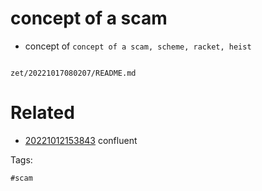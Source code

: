 # concept of a scam

- concept of `concept of a scam, scheme, racket, heist`

```
```

` zet/20221017080207/README.md `

# Related


- [20221012153843](/zet/20221012153843/README.md) confluent

Tags:

    #scam
